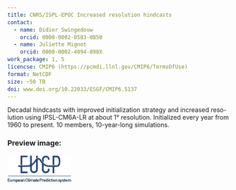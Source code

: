 ```yaml
---
title: CNRS/ISPL-EPOC Increased resolution hindcasts
contact:
  - name: Didier Swingedouw
    orcid: 0000-0002-0583-0850
  - name: Juliette Mignot
    orcid: 0000-0002-4894-898X
work_package: 1, 5
licencse: CMIP6 (https://pcmdi.llnl.gov/CMIP6/TermsOfUse)
format: NetCDF
size: ~50 TB
doi: www.doi.org/10.22033/ESGF/CMIP6.5137
---
```


Decadal hindcasts with improved initialization strategy and increased
reso-lution using IPSL-CM6A-LR at about 1° resolution. Initialized every year
from 1960 to present. 10 members, 10-year-long simulations.

### Preview image:
![preview](eucp_logo.png)
